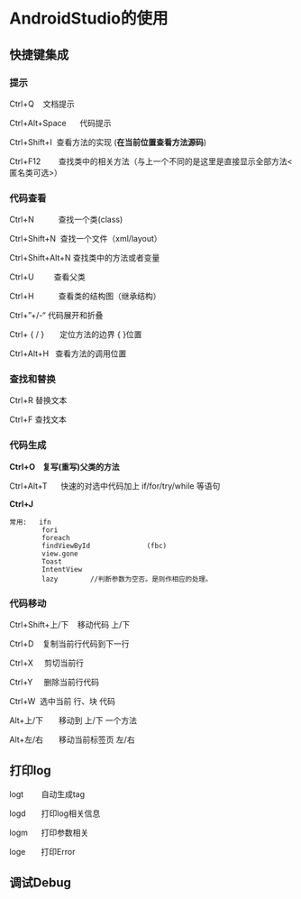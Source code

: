 # AndroidStudio的使用

## 快捷键集成

### 提示

Ctrl+Q    			文档提示	

Ctrl+Alt+Space      代码提示

Ctrl+Shift+I  		查看方法的实现	(**在当前位置查看方法源码**) 

Ctrl+F12       		 查找类中的相关方法（与上一个不同的是这里是直接显示全部方法<匿名类可选>）

### 代码查看

Ctrl+N          		查找一个类(class)

Ctrl+Shift+N  		查找一个文件（xml/layout）

Ctrl+Shift+Alt+N 	查找类中的方法或者变量

Ctrl+U        		查看父类

Ctrl+H           		查看类的结构图（继承结构）

Ctrl+”+/-“ 		代码展开和折叠

Ctrl+ { / }       		定位方法的边界 { }位置

Ctrl+Alt+H   		查看方法的调用位置 

### 查找和替换
Ctrl+R			替换文本	

Ctrl+F			查找文本

### 代码生成
**Ctrl+O    	复写(重写)父类的方法**

Ctrl+Alt+T      快速的对选中代码加上 if/for/try/while 等语句

**Ctrl+J**

```
常用:   ifn
        fori 
        foreach 
        findViewById              (fbc) 
        view.gone 
        Toast 
        IntentView
        lazy		//判断参数为空否。是则作相应的处理。
```

### 代码移动

Ctrl+Shift+上/下    移动代码 上/下

Ctrl+D    复制当前行代码到下一行

Ctrl+X     剪切当前行

Ctrl+Y     删除当前行代码

Ctrl+W  	选中当前 行、块 代码

Alt+上/下       移动到 上/下 一个方法

Alt+左/右       移动当前标签页 左/右

## 打印log

logt        自动生成tag

logd       打印log相关信息

logm      打印参数相关

loge       打印Error

## 调试Debug









